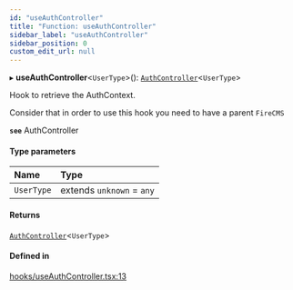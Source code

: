 ```yaml
---
id: "useAuthController"
title: "Function: useAuthController"
sidebar_label: "useAuthController"
sidebar_position: 0
custom_edit_url: null
---
```


▸ **useAuthController**<`UserType`\>(): [`AuthController`](../interfaces/AuthController)<`UserType`\>

Hook to retrieve the AuthContext.

Consider that in order to use this hook you need to have a parent
`FireCMS`

**`see`** AuthController

#### Type parameters

| Name | Type |
| :------ | :------ |
| `UserType` | extends `unknown` = `any` |

#### Returns

[`AuthController`](../interfaces/AuthController)<`UserType`\>

#### Defined in

[hooks/useAuthController.tsx:13](https://github.com/Camberi/firecms/blob/2d60fba/src/hooks/useAuthController.tsx#L13)
